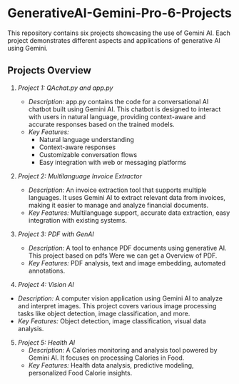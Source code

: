 # GenerativeAI-Gemini-Pro-6-Projects

This repository contains six projects showcasing the use of Gemini AI. Each project demonstrates different aspects and applications of generative AI using Gemini.

## Projects Overview

1. *Project 1: QAchat.py and app.py*
   - *Description:* app.py contains the code for a conversational AI chatbot built using Gemini AI. This chatbot is designed to interact with users in natural language, providing context-aware and accurate responses based on the trained models.
   - *Key Features:*
     - Natural language understanding
     - Context-aware responses
     - Customizable conversation flows
     - Easy integration with web or messaging platforms

2. *Project 2: Multilanguage Invoice Extractor*
   - *Description:* An invoice extraction tool that supports multiple languages. It uses Gemini AI to extract relevant data from invoices, making it easier to manage and analyze financial documents.
   - *Key Features:* Multilanguage support, accurate data extraction, easy integration with existing systems.

3. *Project 3: PDF with GenAI*
   - *Description:* A tool to enhance PDF documents using generative AI. This project based on pdfs Were we can get a Overview of PDF.
   - *Key Features:* PDF analysis, text and image embedding, automated annotations.
 4. *Project 4: Vision AI*
   - *Description:* A computer vision application using Gemini AI to analyze and interpret images. This project covers various image processing tasks like object detection, image classification, and more.
   - *Key Features:* Object detection, image classification, visual data analysis.

5. *Project 5: Health AI*
   - *Description:* A Calories monitoring and analysis tool powered by Gemini AI. It focuses on processing Calories in Food.
   - *Key Features:* Health data analysis, predictive modeling, personalized Food Calorie insights.



